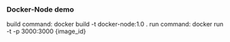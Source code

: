 ### Docker-Node demo

build command: docker build -t docker-node:1.0 .
run command: docker run -t -p 3000:3000 {image_id}
